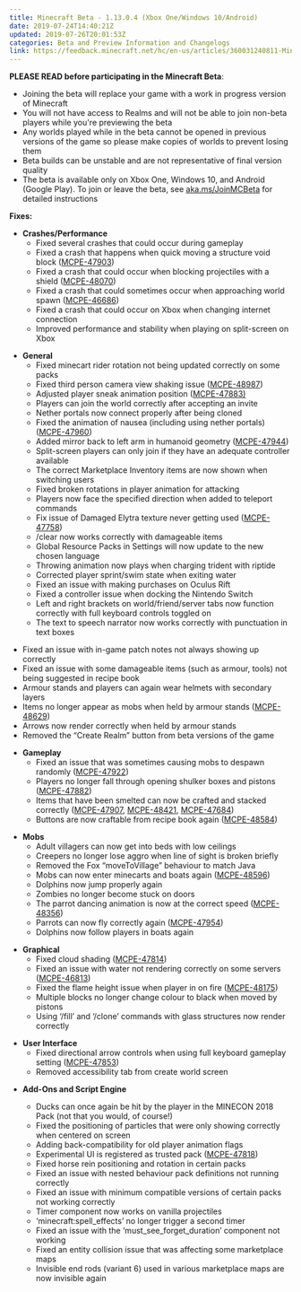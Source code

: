 ```yaml
---
title: Minecraft Beta - 1.13.0.4 (Xbox One/Windows 10/Android)
date: 2019-07-24T14:40:21Z
updated: 2019-07-26T20:01:53Z
categories: Beta and Preview Information and Changelogs
link: https://feedback.minecraft.net/hc/en-us/articles/360031240811-Minecraft-Beta-1-13-0-4-Xbox-One-Windows-10-Android
---
```


**PLEASE READ before participating in the Minecraft Beta**:

- Joining the beta will replace your game with a work in progress version of Minecraft
- You will not have access to Realms and will not be able to join non-beta players while you're previewing the beta
- Any worlds played while in the beta cannot be opened in previous versions of the game so please make copies of worlds to prevent losing them
- Beta builds can be unstable and are not representative of final version quality
- The beta is available only on Xbox One, Windows 10, and Android (Google Play). To join or leave the beta, see [aka.ms/JoinMCBeta](https://aka.ms/JoinMCBeta) for detailed instructions

**Fixes:**

- **Crashes/Performance**
  - Fixed several crashes that could occur during gameplay 
  - Fixed a crash that happens when quick moving a structure void block ([MCPE-47903](https://bugs.mojang.com/browse/MCPE-47903))
  - Fixed a crash that could occur when blocking projectiles with a shield ([MCPE-48070](https://bugs.mojang.com/browse/MCPE-48070))
  - Fixed a crash that could sometimes occur when approaching world spawn ([MCPE-46686](https://bugs.mojang.com/browse/MCPE-46686))
  - Fixed a crash that could occur on Xbox when changing internet connection
  - Improved performance and stability when playing on split-screen on Xbox  

<!-- -->

- **General**
  - Fixed minecart rider rotation not being updated correctly on some packs 
  - Fixed third person camera view shaking issue ([MCPE-48987](https://bugs.mojang.com/browse/MCPE-48987))
  - Adjusted player sneak animation position ([MCPE-47883)](https://bugs.mojang.com/browse/MCPE-47883)
  - Players can join the world correctly after accepting an invite 
  - Nether portals now connect properly after being cloned 
  - Fixed the animation of nausea (including using nether portals) ([MCPE-47960](https://bugs.mojang.com/browse/MCPE-47960))
  - Added mirror back to left arm in humanoid geometry ([MCPE-47944](https://bugs.mojang.com/browse/MCPE-47944))
  - Split-screen players can only join if they have an adequate controller available
  - The correct Marketplace Inventory items are now shown when switching users 
  - Fixed broken rotations in player animation for attacking 
  - Players now face the specified direction when added to teleport commands 
  - Fix issue of Damaged Elytra texture never getting used ([MCPE-47758](https://bugs.mojang.com/browse/MCPE-47758))
  - /clear now works correctly with damageable items
  - Global Resource Packs in Settings will now update to the new chosen language
  - Throwing animation now plays when charging trident with riptide
  - Corrected player sprint/swim state when exiting water
  - Fixed an issue with making purchases on Oculus Rift
  - Fixed a controller issue when docking the Nintendo Switch
  - Left and right brackets on world/friend/server tabs now function correctly with full keyboard controls toggled on
  - The text to speech narrator now works correctly with punctuation in text boxes

<!-- -->

- Fixed an issue with in-game patch notes not always showing up correctly
- Fixed an issue with some damageable items (such as armour, tools) not being suggested in recipe book
- Armour stands and players can again wear helmets with secondary layers
- Items no longer appear as mobs when held by armour stands ([MCPE-48629](https://bugs.mojang.com/browse/MCPE-48629))
- Arrows now render correctly when held by armour stands
- Removed the “Create Realm” button from beta versions of the game

<!-- -->

- **Gameplay**
  - Fixed an issue that was sometimes causing mobs to despawn randomly ([MCPE-47922](https://bugs.mojang.com/browse/MCPE-47922))
  - Players no longer fall through opening shulker boxes and pistons ([MCPE-47882](https://bugs.mojang.com/browse/MCPE-47882))
  - Items that have been smelted can now be crafted and stacked correctly ([MCPE-47907](https://bugs.mojang.com/browse/MCPE-47907), [MCPE-48421](https://bugs.mojang.com/browse/MCPE-48421), [MCPE-47684](https://bugs.mojang.com/browse/MCPE-47684))
  - Buttons are now craftable from recipe book again ([MCPE-48584](https://bugs.mojang.com/browse/MCPE-48584)) 

<!-- -->

- **Mobs**
  - Adult villagers can now get into beds with low ceilings
  - Creepers no longer lose aggro when line of sight is broken briefly
  - Removed the Fox “moveToVillage” behaviour to match Java
  - Mobs can now enter minecarts and boats again ([MCPE-48596](https://bugs.mojang.com/browse/MCPE-48596))
  - Dolphins now jump properly again
  - Zombies no longer become stuck on doors
  - The parrot dancing animation is now at the correct speed ([MCPE-48356](https://bugs.mojang.com/browse/MCPE-48356))
  - Parrots can now fly correctly again ([MCPE-47954](https://bugs.mojang.com/browse/MCPE-47954)) 
  - Dolphins now follow players in boats again

<!-- -->

- **Graphical**
  - Fixed cloud shading ([MCPE-47814](https://bugs.mojang.com/browse/MCPE-47814))
  - Fixed an issue with water not rendering correctly on some servers ([MCPE-46813](https://bugs.mojang.com/browse/MCPE-46813))
  - Fixed the flame height issue when player in on fire ([MCPE-48175](https://bugs.mojang.com/browse/MCPE-48175))
  - Multiple blocks no longer change colour to black when moved by pistons
  - Using ‘/fill’ and ‘/clone’ commands with glass structures now render correctly 

<!-- -->

- **User Interface**
  - Fixed directional arrow controls when using full keyboard gameplay setting ([MCPE-47853](https://bugs.mojang.com/browse/MCPE-47853))
  - Removed accessibility tab from create world screen 

<!-- -->

- **Add-Ons and Script Engine**
  - Ducks can once again be hit by the player in the MINECON 2018 Pack (not that you would, of course!)
  - Fixed the positioning of particles that were only showing correctly when centered on screen
  - Adding back-compatibility for old player animation flags
  - Experimental UI is registered as trusted pack ([MCPE-47818](https://bugs.mojang.com/browse/MCPE-47818))
  - Fixed horse rein positioning and rotation in certain packs

  <!-- -->

  - Fixed an issue with nested behaviour pack definitions not running correctly
  - Fixed an issue with minimum compatible versions of certain packs not working correctly 
  - Timer component now works on vanilla projectiles
  - ‘minecraft:spell_effects’ no longer trigger a second timer 
  - Fixed an issue with the ‘must_see_forget_duration’ component not working 
  - Fixed an entity collision issue that was affecting some marketplace maps
  - Invisible end rods (variant 6) used in various marketplace maps are now invisible again
